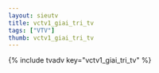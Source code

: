 ```yaml
--- 
layout: sieutv
title: vctv1_giai_tri_tv
tags: ["VTV"]
thumb: vctv1_giai_tri_tv
---
```

{% include tvadv key="vctv1_giai_tri_tv" %}

